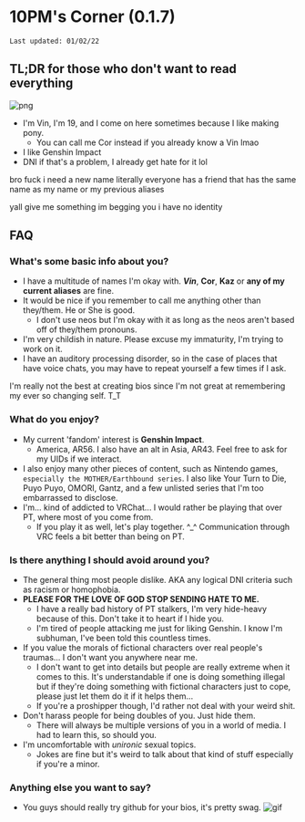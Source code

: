 # 10PM's Corner (0.1.7)

`Last updated: 01/02/22`
## TL;DR for those who don't want to read everything
![png](https://cdn.discordapp.com/attachments/850759495541194752/927333111744843807/A122AEE3-4198-4EF9-B3F4-5AA220AC7652.png)
- I'm Vin, I'm 19, and I come on here sometimes because I like making pony. 
   - You can call me Cor instead if you already know a Vin lmao
- I like Genshin Impact
- DNI if that's a problem, I already get hate for it lol

bro fuck i need a new name literally everyone has a friend that has the same name as my name or my previous aliases

yall give me something im begging you i have no identity
## FAQ
   ### What's some basic info about you?
 - I have a multitude of names I'm okay with. **_Vin_**, **Cor**, **Kaz** or **any of my current aliases** are fine.
 - It would be nice if you remember to call me anything other than they/them. He or She is good.
     - I don't use neos but I'm okay with it as long as the neos aren't based off of they/them pronouns.
 - I'm very childish in nature. Please excuse my immaturity, I'm trying to work on it.
 - I have an auditory processing disorder, so in the case of places that have voice chats, you may have to repeat yourself a few times if I ask.

I'm really not the best at creating bios since I'm not great at remembering my ever so changing self. T_T

### What do you enjoy?
 - My current 'fandom' interest is **Genshin Impact**.
     - America, AR56. I also have an alt in Asia, AR43. Feel free to ask for my UIDs if we interact.
- I also enjoy many other pieces of content, such as Nintendo games, `especially the MOTHER/Earthbound series`. I also like Your Turn to Die, Puyo Puyo, OMORI, Gantz, and a few unlisted series that I'm too embarrassed to disclose.
- I'm... kind of addicted to VRChat... I would rather be playing that over PT, where most of you come from.
     -  If you play it as well, let's play together. ^_^ Communication through VRC feels a bit better than being on PT.
### Is there anything I should avoid around you?
 - The general thing most people dislike. AKA any logical DNI criteria such as racism or homophobia.
 - **PLEASE FOR THE LOVE OF GOD STOP SENDING HATE TO ME.** 
     - I have a really bad history of PT stalkers, I'm very hide-heavy because of this. Don't take it to heart if I hide you.
     - I'm tired of people attacking me just for liking Genshin. I know I'm subhuman, I've been told this countless times.
 - If you value the morals of fictional characters over real people's traumas... I don't want you anywhere near me.
     - I don't want to get into details but people are really extreme when it comes to this. It's understandable if one is doing something illegal but if they're doing something with fictional characters just to cope, please just let them do it if it helps them...
     - If you're a proshipper though, I'd rather not deal with your weird shit.
 - Don't harass people for being doubles of you. Just hide them.
     - There will always be multiple versions of you in a world of media. I had to learn this, so should you.
  - I'm uncomfortable with _unironic_ sexual topics.
     - Jokes are fine but it's weird to talk about that kind of stuff especially if you're a minor.
### Anything else you want to say?
- You guys should really try github for your bios, it's pretty swag.
![gif](https://user-images.githubusercontent.com/52664572/135260406-7f426160-3751-4031-8c7a-75de92c8fcc7.gif)
